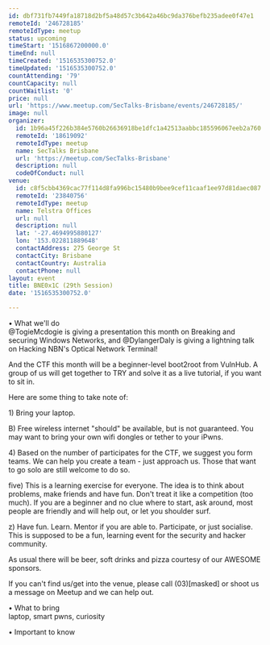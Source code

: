 ```yaml
---
id: dbf731fb7449fa18718d2bf5a48d57c3b642a46bc9da376befb235adee0f47e1
remoteId: '246728185'
remoteIdType: meetup
status: upcoming
timeStart: '1516867200000.0'
timeEnd: null
timeCreated: '1516535300752.0'
timeUpdated: '1516535300752.0'
countAttending: '79'
countCapacity: null
countWaitlist: '0'
price: null
url: 'https://www.meetup.com/SecTalks-Brisbane/events/246728185/'
image: null
organizer:
  id: 1b96a45f226b384e5760b26636918be1dfc1a42513aabbc185596067eeb2a760
  remoteId: '18619092'
  remoteIdType: meetup
  name: SecTalks Brisbane
  url: 'https://meetup.com/SecTalks-Brisbane'
  description: null
  codeOfConduct: null
venue:
  id: c8f5cbb4369cac77f114d8fa996bc15480b9bee9cef11caaf1ee97d81daec087
  remoteId: '23840756'
  remoteIdType: meetup
  name: Telstra Offices
  url: null
  description: null
  lat: '-27.4694995880127'
  lon: '153.022811889648'
  contactAddress: 275 George St
  contactCity: Brisbane
  contactCountry: Australia
  contactPhone: null
layout: event
title: BNE0x1C (29th Session)
date: '1516535300752.0'

---
```

<p>• What we'll do<br/>@TogieMcdogie is giving a presentation this month on Breaking and securing Windows Networks, and @DylangerDaly is giving a lightning talk on Hacking NBN's Optical Network Terminal!</p> <p>And the CTF this month will be a beginner-level boot2root from VulnHub. A group of us will get together to TRY and solve it as a live tutorial, if you want to sit in.</p> <p>Here are some thing to take note of:</p> <p>1) Bring your laptop.</p> <p>B) Free wireless internet "should" be available, but is not guaranteed. You may want to bring your own wifi dongles or tether to your iPwns.</p> <p>4) Based on the number of participates for the CTF, we suggest you form teams. We can help you create a team - just approach us. Those that want to go solo are still welcome to do so.</p> <p>five) This is a learning exercise for everyone. The idea is to think about problems, make friends and have fun. Don't treat it like a competition (too much). If you are a beginner and no clue where to start, ask around, most people are friendly and will help out, or let you shoulder surf.</p> <p>z) Have fun. Learn. Mentor if you are able to. Participate, or just socialise. This is supposed to be a fun, learning event for the security and hacker community.</p> <p>As usual there will be beer, soft drinks and pizza courtesy of our AWESOME sponsors.</p> <p>If you can't find us/get into the venue, please call (03)[masked] or shoot us a message on Meetup and we can help out.</p> <p>• What to bring<br/>laptop, smart pwns, curiosity</p> <p>• Important to know</p> 
